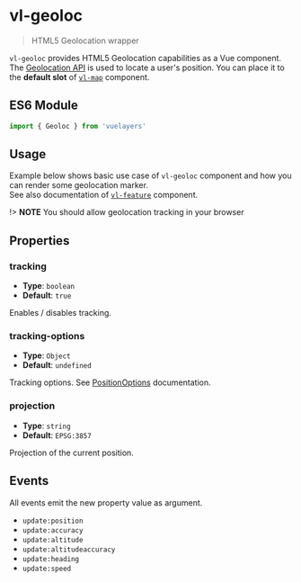 # vl-geoloc

> HTML5 Geolocation wrapper

`vl-geoloc` provides HTML5 Geolocation capabilities as a Vue component. 
The [Geolocation API](https://www.w3.org/TR/geolocation-API/) is used to locate 
a user's position. You can place it to the **default slot** of [`vl-map`](/docs/component/map.md) component.

## ES6 Module

```javascript
import { Geoloc } from 'vuelayers'
```

## Usage

Example below shows basic use case of `vl-geoloc` component and how you
can render some geolocation marker.  
See also documentation of [`vl-feature`](/docs/component/feature.md) component.

!> **NOTE** You should allow geolocation tracking in your browser

<vuep template="#usage-example"></vuep>

<script v-pre type="text/x-template" id="usage-example">
<template>
  <div>
    <vl-map :load-tiles-while-animating="true" :load-tiles-while-interacting="true" 
            data-projection="EPSG:4326" style="height: 400px">
      <vl-view :zoom.sync="zoom" :center.sync="center" :rotation.sync="rotation"></vl-view>

      <vl-geoloc @update:position="geolocPosition = $event">
        <template slot-scope="geoloc">
          <vl-feature v-if="geoloc.position" id="position-feature">
            <vl-geom-point :coordinates="geoloc.position"></vl-geom-point>
            <vl-style-box>
              <vl-style-icon src="_media/marker.png" :scale="0.4" :anchor="[0.5, 1]"></vl-style-icon>
            </vl-style-box>
          </vl-feature>
        </template>
      </vl-geoloc>

      <vl-layer-tile id="osm">
        <vl-source-osm></vl-source-osm>
      </vl-layer-tile>
    </vl-map>
    <div style="padding: 20px">
      Zoom: {{ zoom }}<br>
      Center: {{ center }}<br>
      Rotation: {{ rotation }}<br>
      My geolocation: {{ geolocPosition }}
    </div>
  </div>
</template>

<script>
  export default {
    data () {
      return { 
        zoom: 2,
        center: [0, 0],
        rotation: 0,
        geolocPosition: undefined,
      }
    },
  }
</script>
</script>

## Properties

### tracking

- **Type**: `boolean`
- **Default**: `true`

Enables / disables tracking.

### tracking-options

- **Type**: `Object`
- **Default**: `undefined`

Tracking options. See [PositionOptions](https://www.w3.org/TR/geolocation-API/#position_options_interface) documentation.

### projection

- **Type**: `string`
- **Default**: `EPSG:3857`

Projection of the current position.

## Events

All events emit the new property value as argument.

- `update:position`
- `update:accuracy`
- `update:altitude`
- `update:altitudeaccuracy`
- `update:heading`
- `update:speed`
